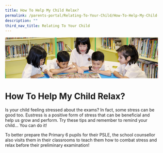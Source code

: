 ```yaml
---
title: How To Help My Child Relax?
permalink: /parents-portal/Relating-To-Your-Child/How-To-Help-My-Child-Relax/
description: ""
third_nav_title: Relating To Your Child
---
```

![](/images/banner.gif)

  
  
# How To Help My Child Relax?

Is your child feeling stressed about the exams? In fact, some stress can be good too. Eustress is a positive form of stress that can be beneficial and help us grow and perform. Try these tips and remember to remind your child… You can do it!  
  
To better prepare the Primary 6 pupils for their PSLE, the school counsellor also visits them in their classrooms to teach them how to combat stress and relax before their preliminary examination!